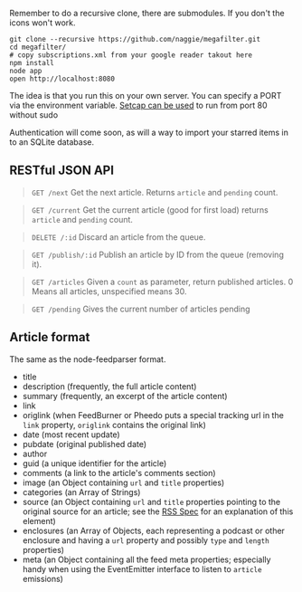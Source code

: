 Remember to do a recursive clone, there are submodules. If you don't the icons won't work.

	git clone --recursive https://github.com/naggie/megafilter.git
	cd megafilter/
	# copy subscriptions.xml from your google reader takout here
	npm install
	node app
	open http://localhost:8080

The idea is that you run this on your own server. You can specify a PORT via
the environment variable. [Setcap can be used][1] to run from port 80 without sudo

[1]: http://stackoverflow.com/questions/413807/is-there-a-way-for-non-root-processes-to-bind-to-privileged-ports-1024-on-l


Authentication will come soon, as will a way to import your starred items in to
an SQLite database.



RESTful JSON API
----------------

> `GET /next`
Get the next article. Returns `article` and `pending` count.

> `GET /current`
Get the current article (good for first load) returns `article` and `pending` count.

> `DELETE /:id`
Discard an article from the queue. 

> `GET /publish/:id`
Publish an article by ID from the queue (removing it).

> `GET /articles`
Given a `count` as parameter, return published articles. 0 Means all articles, unspecified  means 30.

> `GET /pending`
Gives the current number of articles pending


Article format
--------------

The same as the node-feedparser format.

* title
* description (frequently, the full article content)
* summary (frequently, an excerpt of the article content)
* link
* origlink (when FeedBurner or Pheedo puts a special tracking url in the `link` property, `origlink` contains the original link)
* date (most recent update)
* pubdate (original published date)
* author
* guid (a unique identifier for the article)
* comments (a link to the article's comments section)
* image (an Object containing `url` and `title` properties)
* categories (an Array of Strings)
* source (an Object containing `url` and `title` properties pointing to the original source for an article; see the [RSS Spec](http://cyber.law.harvard.edu/rss/rss.html#ltsourcegtSubelementOfLtitemgt) for an explanation of this element)
* enclosures (an Array of Objects, each representing a podcast or other enclosure and having a `url` property and possibly `type` and `length` properties)
* meta (an Object containing all the feed meta properties; especially handy when using the EventEmitter interface to listen to `article` emissions)

